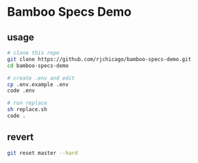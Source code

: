 # Bamboo Specs Demo

## usage

``` sh
# clone this repo
git clone https://github.com/rjchicago/bamboo-specs-demo.git
cd bamboo-specs-demo

# create .env and edit
cp .env.example .env
code .env

# run replace
sh replace.sh
code .
```

## revert

``` sh
git reset master --hard
```
